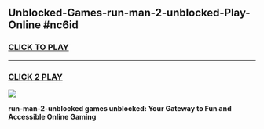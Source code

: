 
## Unblocked-Games-run-man-2-unblocked-Play-Online #nc6id
<h3>
<a href="https://news.freeplayer.one?title=run-man-2-unblocked&ref=3">CLICK TO PLAY</a></h3>
<hr>

<h3>
<a href="https://news.freeplayer.one?title=run-man-2-unblocked&ref=3">CLICK 2 PLAY</a>
  
</h3>

<a href="https://news.freeplayer.one?title=run-man-2-unblocked&ref=3"><img src="https://clearcache.store/games.png"></a>


**run-man-2-unblocked games unblocked: Your Gateway to Fun and Accessible Online Gaming**

